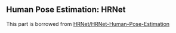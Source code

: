 ## Human Pose Estimation: HRNet
This part is borrowed from [HRNet/HRNet-Human-Pose-Estimation](https://github.com/HRNet/HRNet-Human-Pose-Estimation)
